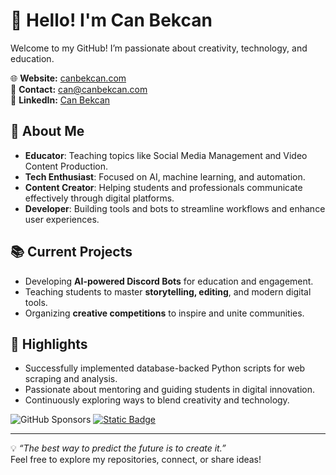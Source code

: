 # 👋 Hello! I'm Can Bekcan  

Welcome to my GitHub! I’m passionate about creativity, technology, and education.  

🌐 **Website:** [canbekcan.com](https://canbekcan.com)  
📧 **Contact:** [can@canbekcan.com](mailto:can@canbekcan.com)  
💼 **LinkedIn:** [Can Bekcan](www.linkedin.com/in/canbekcan)  

## 🚀 About Me  
- **Educator**: Teaching topics like Social Media Management and Video Content Production.  
- **Tech Enthusiast**: Focused on AI, machine learning, and automation.  
- **Content Creator**: Helping students and professionals communicate effectively through digital platforms.  
- **Developer**: Building tools and bots to streamline workflows and enhance user experiences.  

## 📚 Current Projects  
- Developing **AI-powered Discord Bots** for education and engagement.  
- Teaching students to master **storytelling, editing**, and modern digital tools.  
- Organizing **creative competitions** to inspire and unite communities.  

## 🌟 Highlights  
- Successfully implemented database-backed Python scripts for web scraping and analysis.  
- Passionate about mentoring and guiding students in digital innovation.  
- Continuously exploring ways to blend creativity and technology.  



![GitHub Sponsors](https://img.shields.io/github/sponsors/canbekcan?style=flat&label=Sponsor%20)
[![Static Badge](https://img.shields.io/badge/-Support-ffff00?style=flat&label=%E2%98%95%EF%B8%8F)](https://www.buymeacoffee.com/canbekcan)

---

💡 _“The best way to predict the future is to create it.”_  
Feel free to explore my repositories, connect, or share ideas!
